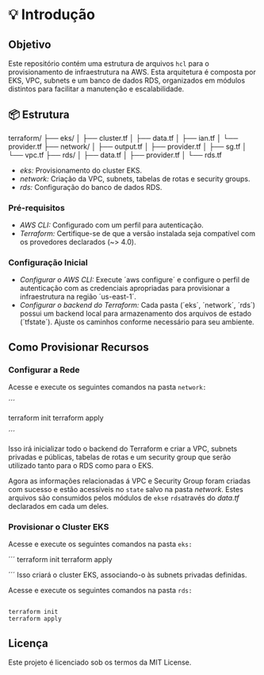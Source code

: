 # 💡 Introdução

## Objetivo ##
Este repositório contém uma estrutura de arquivos `hcl` para o provisionamento de infraestrutura na AWS. Esta arquitetura é composta por EKS, VPC, subnets e um banco de dados RDS, organizados em módulos distintos para facilitar a manutenção e escalabilidade.

## 📦 Estrutura ##

terraform/ ├── eks/ │ ├── cluster.tf │ ├── data.tf │ ├── ian.tf │ └── provider.tf ├── network/ │ ├── output.tf │ ├── provider.tf │ ├── sg.tf │ └── vpc.tf ├── rds/ │ ├── data.tf │ ├── provider.tf │ └── rds.tf 

- *eks:* Provisionamento do cluster EKS.
- *network:* Criação da VPC, subnets, tabelas de rotas e security groups.
- *rds:* Configuração do banco de dados RDS.

### Pré-requisitos

- *AWS CLI:* Configurado com um perfil para autenticação.
- *Terraform:* Certifique-se de que a versão instalada seja compatível com os provedores declarados (~> 4.0).

### Configuração Inicial

- *Configurar o AWS CLI:* Execute ´aws configure´ e configure o perfil de autenticação com as credenciais apropriadas para provisionar a infraestrutura na região ´us-east-1´.
- *Configurar o backend do Terraform:* Cada pasta (´eks´, ´network´, ´rds´) possui um backend local para armazenamento dos arquivos de estado (´tfstate´). Ajuste os caminhos conforme necessário para seu ambiente.

## Como Provisionar Recursos ##

### Configurar a Rede

Acesse e execute os seguintes comandos na pasta `network:`

´´´

terraform init
terraform apply

´´´

Isso irá inicializar todo o backend do Terraform e criar a VPC, subnets privadas e públicas, tabelas de rotas e um security group que serão utilizado tanto para o RDS como para o EKS.

Agora as informações relacionadas á VPC e Security Group foram criadas com sucesso e estão acessíveis no `state` salvo na pasta *network*. Estes arquivos são consumidos pelos módulos de `eks`e `rds`através do *data.tf* declarados em cada um deles.

### Provisionar o Cluster EKS

Acesse e execute os seguintes comandos na pasta `eks:`

´´´
terraform init
terraform apply

´´´
Isso criará o cluster EKS, associando-o às subnets privadas definidas.

Acesse e execute os seguintes comandos na pasta `rds:`

```

terraform init
terraform apply

```

## Licença
Este projeto é licenciado sob os termos da MIT License.


